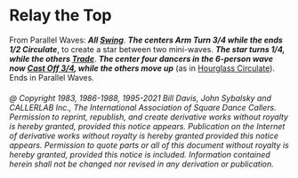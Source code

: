 
# Relay the Top

From Parallel Waves:
***All [Swing](../a2/swing.md)***.
***The centers Arm Turn 3/4
while the ends 1/2 Circulate***, to create a star between two mini-waves.
***The star turns 1/4,
while the others [Trade](../b2/trade.md)***.
***The center four dancers in the 6-person wave now
[Cast Off 3/4](../ms/cast_off_three_quarters.md),
while the others move up***
(as in [Hourglass Circulate](../a2/hourglass_circulate.md)).
Ends in Parallel Waves.

###### @ Copyright 1983, 1986-1988, 1995-2021 Bill Davis, John Sybalsky and CALLERLAB Inc., The International Association of Square Dance Callers. Permission to reprint, republish, and create derivative works without royalty is hereby granted, provided this notice appears. Publication on the Internet of derivative works without royalty is hereby granted provided this notice appears. Permission to quote parts or all of this document without royalty is hereby granted, provided this notice is included. Information contained herein shall not be changed nor revised in any derivation or publication.
